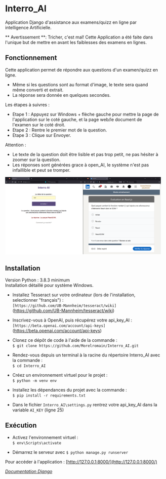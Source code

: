 # Interro_AI

Application Django d'assistance aux examens/quizz en ligne par intelligence Artificielle.  

** Avertissement **: Tricher, c'est mal! Cette Application a été faite dans l'unique but de mettre en avant les faiblesses des examens en lignes.

## Fonctionnement

Cette application permet de répondre aux questions d'un examen/quizz en ligne.  
- Même si les questions sont au format d'image, le texte sera quand même converti et extrait.  
- La réponse sera donnée en quelques secondes.  

Les étapes à suivres :  
- Etape 1 : Appuyez sur Windows + flèche gauche pour mettre la page de l'application sur le coté gauche, et la page web/le document de l'examen sur le coté droit.   
- Etape 2 : Rentre le premier mot de la question.  
- Etape 3 : Clique sur Envoyer.  

Attention :  
- Le texte de la question doit être lisible et pas trop petit, ne pas hésiter à zoomer sur la question.
- Les réponses sont générées grace à open_AI, le système n'est pas infaillible et peut se tromper.  

![<exemple>](https://github.com/Morelromain/P19_Interro_AI/blob/main/captures/exemple.png)

## Installation

Version Python : 3.8.3 minimum  
Installation détaillé pour système Windows.  

- Installez Tesseract sur votre ordinateur (lors de l'installation, selectionner "français") :  
`[https://github.com/UB-Mannheim/tesseract/wiki]`(https://github.com/UB-Mannheim/tesseract/wiki)  

- Inscrivez-vous à OpenAI, puis récupérez votre api_key_AI :  
`[https://beta.openai.com/account/api-keys]`(https://beta.openai.com/account/api-keys)  

- Clonez ce dépôt de code à l'aide de la commande :  
`$ git clone https://github.com/Morelromain/Interro_AI.git`  

- Rendez-vous depuis un terminal à la racine du répertoire Interro_AI avec la commande :  
`$ cd Interro_AI`  

- Créez un environnement virtuel pour le projet :  
`$ python -m venv env`  

- Installez les dépendances du projet avec la commande :  
`$ pip install -r requirements.txt`  

- Dans le fichier `Interro_AI\settings.py` rentrez votre api_key_AI dans la variable `AI_KEY` (ligne 25)  

## Exécution

- Activez l'environnement virtuel :  
`$ env\Scripts\activate`

- Démarrez le serveur avec `$ python manage.py runserver`

Pour accéder à l'application : [http://127.0.0.1:8000/](http://127.0.0.1:8000/)

*[Documentation Django](https://docs.djangoproject.com/fr/3.1/)*
